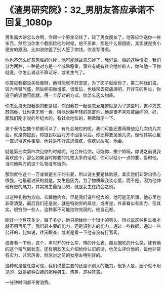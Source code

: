 # 《渣男研究院》：32_男朋友答应承诺不回复_1080p

男生画大饼怎么办啊，你跟一个男生交往了，错了男女朋友了，他答应你送你一些东西，然后当你发个截图给他的时候，他不买单，那是什么原因呢，其实就是贪小便宜的原因，比如说你签了别人签了你钱，你没写借条。

你也不怎么好意思催的时候，他可能就故意忘掉了，我们说一般的这种情况，我们分为两种，一种是对方是一个成熟稳重，事业有成有社会地位的人，你催他一下你就说，你怎么说话不算话呀，或者生气了。

你答应我都没买给我呀，他可能就不好意思，为了面子就给你了，第二种我们说，较为年轻气盛，然后呢把你当菜，很爱玩，也经常去夜店酒吧，开好车的男生，你追问的话他可能就，用一个反对的方式，你怎么这么物质。

你怎么每天跟我谈的都是钱，你跟我在一起谈恋爱难道就是为了这些吗，这种方式怼回你，让你更无焉一看，所以说越年轻的高富帅，他是很不喜欢被逼问的，好，那我们刚才说的年纪大的，有社会地位的，稍微暗示一下。

发个表情包撒个娇就可以了，有社会地位的呢，我们可能还要再跟他见几次约几次会，就是你提到，你提到以后对方不回复以后，你还得要见他几次，但他其实心里一直记得这件事情，他只是不好意思愧疚，愧疚以后呢，他会。

就是第三次第四次见你的时候呢，他会补给你，可能你，撒个娇啊，你说之前说我喜欢这个，那么如果当时你要的礼物太多的话呢，你可以往小一点的要，当时他，当时他两万的这个礼物没有给你。

那你就往这个一万或者是五千的去要，所以说主要是体验感，其实他们非常自信心很强，他最最讨厌的就是，女生是因为，为了物质跟我谈恋爱，而不是，因为他帅他有更的魅力，其实男生最担心的，就是女生在约会之前。

以这种礼物为方向，去跟他约会，但是我们说年纪大的，他可能无所谓，他心里也非常清楚，最后我们还是说，就是特别穷的屌丝，或者是，外表看似有实力，但其实，很穷的一些人，这种事不可能给你兑现的，他自己都。

刚好一个月花多少，赚了多少，他只能给你一个很小的零头，所以说这种男生根本就不用再见了，我们最主要的能力，还是识别人的能力，通过一些数据，通过一些公开的，比如说，往天眼查，或者是看一下他有没有打官司。

或者看一下他，这个，平时开的什么车，带的什么表，朋友圈吃的什么菜，还有他的这个精气层状态，还有朋友怎么介绍给你认识的话，他怎么评价他的，说他非常有实力，非常厉害，然后对之前的女朋友特别好的。

这种就是信任度可信，我们说最主要的还是识别人的能力，很多人是，压个就不用见的，就是那种白嫖的那种男生，渣男，这种其实。

一分钟时间都不要浪费。